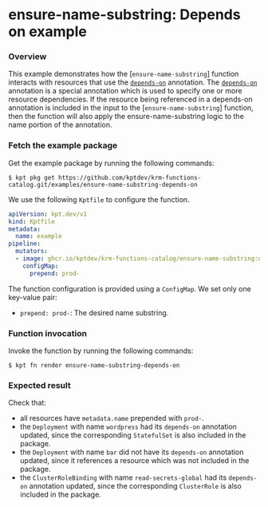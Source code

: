 # ensure-name-substring: Depends on example

### Overview

This example demonstrates how the [`ensure-name-substring`] function interacts
with resources that use the [`depends-on`] annotation. The [`depends-on`]
annotation is a special annotation which is used to specify one or more resource
dependencies. If the resource being referenced in a depends-on annotation is
included in the input to the [`ensure-name-substring`] function, then the
function will also apply the ensure-name-substring logic to the name portion of
the annotation.

### Fetch the example package

Get the example package by running the following commands:

```shell
$ kpt pkg get https://github.com/kptdev/krm-functions-catalog.git/examples/ensure-name-substring-depends-on
```

We use the following `Kptfile` to configure the function.

```yaml
apiVersion: kpt.dev/v1
kind: Kptfile
metadata:
  name: example
pipeline:
  mutators:
  - image: ghcr.io/kptdev/krm-functions-catalog/ensure-name-substring:unstable
    configMap:
      prepend: prod-
```

The function configuration is provided using a `ConfigMap`. We set only one
key-value pair:
- `prepend: prod-`: The desired name substring.

### Function invocation

Invoke the function by running the following commands:

```shell
$ kpt fn render ensure-name-substring-depends-on
```

### Expected result

Check that:
- all resources have `metadata.name` prepended with `prod-`.
- the `Deployment` with name `wordpress` had its `depends-on`
annotation updated, since the corresponding `StatefulSet` is also included in
the package.
- the `Deployment` with name `bar` did not have its `depends-on`
annotation updated, since it references a resource which was not included in the
package.
- the `ClusterRoleBinding` with name `read-secrets-global` had its `depends-on`
annotation updated, since the corresponding `ClusterRole` is also included in
the package.

[ensure-name-substring]: https://catalog.kpt.dev/ensure-name-substring/v0.1/

[`depends-on`]: https://kpt.dev/reference/annotations/depends-on/
